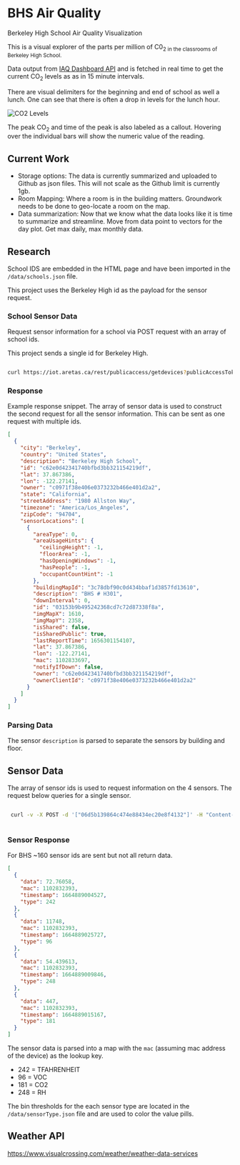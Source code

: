 # BHS Air Quality

Berkeley High School Air Quality Visualization

This is a visual explorer of the parts per million of C0<sub>2 in the classrooms of Berkeley High School. 


Data output from [IAQ Dashboard API](https://berkeleyusdpublic.iaqdashboard.ca/public-portal.html) and is fetched in real time to get the current CO<sub>2</sub> levels as as in 15 minute intervals. 

There are visual delimiters for the beginning and end of school as well a lunch. One can see that there is often a drop in levels for the lunch hour. 

![CO2 Levels](https://bhsairquality.pages.dev/images/typical_day.png)

The peak CO<sub>2</sub> and time of the peak is also labeled as a callout. Hovering over the individual bars will show the numeric value of the reading. 

## Current Work

- Storage options: The data is currently summarized and uploaded to Github as json files. This will not scale as the Github limit is currently 1gb. 
- Room Mapping: Where a room is in the building matters. Groundwork needs to be done to geo-locate a room on the map. 
- Data summarization: Now that we know what the data looks like it is time to summarize and streamline. Move from data point to vectors for the day plot. Get max daily, max monthly data. 
## Research 

School IDS are embedded in the HTML page and have been imported in the `/data/schools.json` file.

This project uses the Berkeley High id as the payload for the sensor request.

### School Sensor Data

Request sensor information for a school via POST request with an array of school ids.

This project sends a single id for Berkeley High.

```bash

curl https://iot.aretas.ca/rest/publicaccess/getdevices?publicAccessToken=2dda18d0-f7e8-486e-903d-eebf831a9bf0&locationIds=c62e0d42341740bfbd3bb321154219df

```

### Response

Example response snippet. The array of sensor data is used to construct the second request for all the sensor information. This can be sent as one request with multiple ids.

```json
[
  {
    "city": "Berkeley",
    "country": "United States",
    "description": "Berkeley High School",
    "id": "c62e0d42341740bfbd3bb321154219df",
    "lat": 37.867386,
    "lon": -122.27141,
    "owner": "c0971f38e406e0373232b466e401d2a2",
    "state": "California",
    "streetAddress": "1980 Allston Way",
    "timezone": "America/Los_Angeles",
    "zipCode": "94704",
    "sensorLocations": [
      {
        "areaType": 0,
        "areaUsageHints": {
          "ceilingHeight": -1,
          "floorArea": -1,
          "hasOpeningWindows": -1,
          "hasPeople": -1,
          "occupantCountHint": -1
        },
        "buildingMapId": "3c78dbf90c0d434bbaf1d3857fd13610",
        "description": "BHS # H301",
        "downInterval": 0,
        "id": "03153b9b495242368cd7c72d87338f8a",
        "imgMapX": 1610,
        "imgMapY": 2358,
        "isShared": false,
        "isSharedPublic": true,
        "lastReportTime": 1656301154107,
        "lat": 37.867386,
        "lon": -122.27141,
        "mac": 1102833697,
        "notifyIfDown": false,
        "owner": "c62e0d42341740bfbd3bb321154219df",
        "ownerClientId": "c0971f38e406e0373232b466e401d2a2"
      }
    ]
  }
] 
```


### Parsing Data

The sensor `description` is parsed to separate the sensors by building and floor.

## Sensor Data

The array of sensor ids is used to request information on the 4 sensors. The request below queries for a single sensor.

```bash

 curl -v -X POST -d '["06d5b139864c474e88434ec20e8f4132"]' -H "Content-Type: application/json" "https://iot.aretas.ca/rest/publicaccess/latestdata?publicAccessToken=2dda18d0-f7e8-486e-903d-eebf831a9bf0"
 
````

### Sensor Response

For BHS ~160 sensor ids are sent but not all return data. 

```json
[
  {
    "data": 72.76058,
    "mac": 1102832393,
    "timestamp": 1664889004527,
    "type": 242
  },
  {
    "data": 11748,
    "mac": 1102832393,
    "timestamp": 1664889025727,
    "type": 96
  },
  {
    "data": 54.439613,
    "mac": 1102832393,
    "timestamp": 1664889009846,
    "type": 248
  },
  {
    "data": 447,
    "mac": 1102832393,
    "timestamp": 1664889015167,
    "type": 181
  }
]
```

The sensor data is parsed into a map with the `mac` (assuming mac address of the device) as the lookup key.

- 242 = TFAHRENHEIT
- 96 = VOC
- 181 = CO2
- 248 = RH

The bin thresholds for the each sensor type are located in the `/data/sensorType.json` file and are used to color the value pills.


## Weather API 

https://www.visualcrossing.com/weather/weather-data-services

